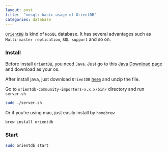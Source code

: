 ```yaml
---
layout: post
title:  "nosql: basic usage of OrientDB"
categories: database
---
```


[`OrientDB`](https://orientdb.com/) is kind of `NoSQL` database. It has several advantages such as `Multi-master replication`, `SQL support` and so on.



### Install

Before install `OrientDB`, you need `Java`. Just go to this [Java Download page](http://www.oracle.com/technetwork/java/javase/downloads/index.html) and download as your os.

After install java, just download `OrientDB` [here](https://orientdb.com/download-2/) and unzip the file.

Go to `orientdb-community-importers-x.x.x/bin/` directory and run `server.sh`

```bash
sudo ./server.sh
```

Or if you're using mac, just easily install by `homebrew`
```bash
brew install orientdb
```

### Start

```bash
sudo orientdb start
```



